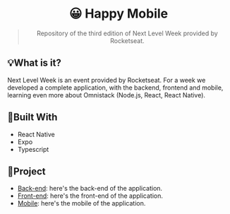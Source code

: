 <h1 align='center'>😀 Happy Mobile</h1>
<blockquote align='center'>Repository of the third edition of Next Level Week provided by Rocketseat.</blockquote>

## 💡What is it?
Next Level Week is an event provided by Rocketseat. For a week we developed a complete application, with the backend, frontend and mobile, learning even more about Omnistack (Node.js, React, React Native).

## 🚧Built With
- React Native
- Expo
- Typescript

## 📂Project
- [Back-end](https://github.com/allyfx/nlw3-happy-backend): here's the back-end of the application.
- [Front-end](https://github.com/allyfx/nlw3-happy-web): here's the front-end of the application.
- [Mobile](https://github.com/allyfx/nlw3-happy-mobile): here's the mobile of the application.
